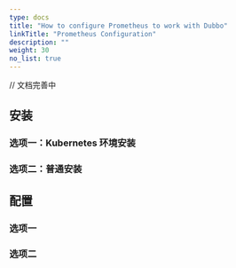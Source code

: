 ```yaml
---
type: docs
title: "How to configure Prometheus to work with Dubbo"
linkTitle: "Prometheus Configuration"
description: ""
weight: 30
no_list: true
---
```


// 文档完善中

## 安装
### 选项一：Kubernetes 环境安装

### 选项二：普通安装

## 配置
### 选项一

### 选项二

